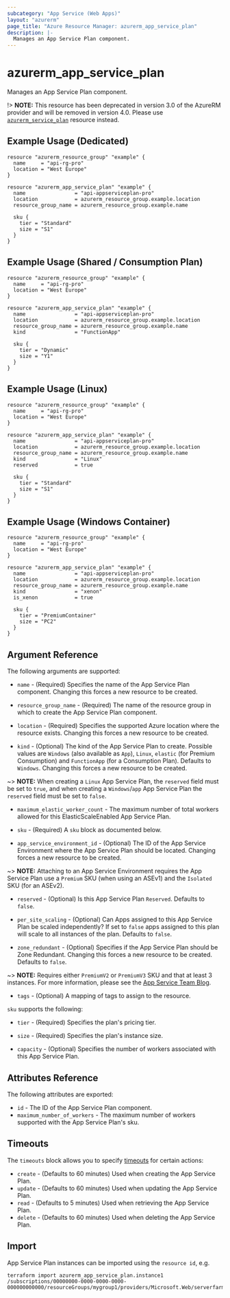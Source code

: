 ```yaml
---
subcategory: "App Service (Web Apps)"
layout: "azurerm"
page_title: "Azure Resource Manager: azurerm_app_service_plan"
description: |-
  Manages an App Service Plan component.
---
```


# azurerm_app_service_plan

Manages an App Service Plan component.

!> **NOTE:** This resource has been deprecated in version 3.0 of the AzureRM provider and will be removed in version 4.0. Please use [`azurerm_service_plan`](https://registry.terraform.io/providers/hashicorp/azurerm/latest/docs/resources/service_plan) resource instead.

## Example Usage (Dedicated)

```hcl
resource "azurerm_resource_group" "example" {
  name     = "api-rg-pro"
  location = "West Europe"
}

resource "azurerm_app_service_plan" "example" {
  name                = "api-appserviceplan-pro"
  location            = azurerm_resource_group.example.location
  resource_group_name = azurerm_resource_group.example.name

  sku {
    tier = "Standard"
    size = "S1"
  }
}
```

## Example Usage (Shared / Consumption Plan)

```hcl
resource "azurerm_resource_group" "example" {
  name     = "api-rg-pro"
  location = "West Europe"
}

resource "azurerm_app_service_plan" "example" {
  name                = "api-appserviceplan-pro"
  location            = azurerm_resource_group.example.location
  resource_group_name = azurerm_resource_group.example.name
  kind                = "FunctionApp"

  sku {
    tier = "Dynamic"
    size = "Y1"
  }
}
```

## Example Usage (Linux)

```hcl
resource "azurerm_resource_group" "example" {
  name     = "api-rg-pro"
  location = "West Europe"
}

resource "azurerm_app_service_plan" "example" {
  name                = "api-appserviceplan-pro"
  location            = azurerm_resource_group.example.location
  resource_group_name = azurerm_resource_group.example.name
  kind                = "Linux"
  reserved            = true

  sku {
    tier = "Standard"
    size = "S1"
  }
}
```

## Example Usage (Windows Container)

```hcl
resource "azurerm_resource_group" "example" {
  name     = "api-rg-pro"
  location = "West Europe"
}

resource "azurerm_app_service_plan" "example" {
  name                = "api-appserviceplan-pro"
  location            = azurerm_resource_group.example.location
  resource_group_name = azurerm_resource_group.example.name
  kind                = "xenon"
  is_xenon            = true

  sku {
    tier = "PremiumContainer"
    size = "PC2"
  }
}
```

## Argument Reference

The following arguments are supported:

* `name` - (Required) Specifies the name of the App Service Plan component. Changing this forces a new resource to be created.

* `resource_group_name` - (Required) The name of the resource group in which to create the App Service Plan component.

* `location` - (Required) Specifies the supported Azure location where the resource exists. Changing this forces a new resource to be created.

* `kind` - (Optional) The kind of the App Service Plan to create. Possible values are `Windows` (also available as `App`), `Linux`, `elastic` (for Premium Consumption) and `FunctionApp` (for a Consumption Plan). Defaults to `Windows`. Changing this forces a new resource to be created.

~> **NOTE:** When creating a `Linux` App Service Plan, the `reserved` field must be set to `true`, and when creating a `Windows`/`app` App Service Plan the `reserved` field must be set to `false`.

* `maximum_elastic_worker_count` - The maximum number of total workers allowed for this ElasticScaleEnabled App Service Plan.

* `sku` - (Required) A `sku` block as documented below.

* `app_service_environment_id` - (Optional) The ID of the App Service Environment where the App Service Plan should be located. Changing forces a new resource to be created.

~> **NOTE:** Attaching to an App Service Environment requires the App Service Plan use a `Premium` SKU (when using an ASEv1) and the `Isolated` SKU (for an ASEv2).

* `reserved` - (Optional) Is this App Service Plan `Reserved`. Defaults to `false`.

* `per_site_scaling` - (Optional) Can Apps assigned to this App Service Plan be scaled independently? If set to `false` apps assigned to this plan will scale to all instances of the plan.  Defaults to `false`.

* `zone_redundant` - (Optional) Specifies if the App Service Plan should be Zone Redundant. Changing this forces a new resource to be created. Defaults to `false`.

~> **NOTE:** Requires either `PremiumV2` or `PremiumV3` SKU and that at least 3 instances. For more information, please see the [App Service Team Blog](https://azure.github.io/AppService/2021/08/25/App-service-support-for-availability-zones.html).

* `tags` - (Optional) A mapping of tags to assign to the resource.

`sku` supports the following:

* `tier` - (Required) Specifies the plan's pricing tier.

* `size` - (Required) Specifies the plan's instance size.

* `capacity` - (Optional) Specifies the number of workers associated with this App Service Plan.


## Attributes Reference

The following attributes are exported:

* `id` - The ID of the App Service Plan component.
* `maximum_number_of_workers` - The maximum number of workers supported with the App Service Plan's sku.

## Timeouts

The `timeouts` block allows you to specify [timeouts](https://www.terraform.io/docs/configuration/resources.html#timeouts) for certain actions:

* `create` - (Defaults to 60 minutes) Used when creating the App Service Plan.
* `update` - (Defaults to 60 minutes) Used when updating the App Service Plan.
* `read` - (Defaults to 5 minutes) Used when retrieving the App Service Plan.
* `delete` - (Defaults to 60 minutes) Used when deleting the App Service Plan.

## Import

App Service Plan instances can be imported using the `resource id`, e.g.

```shell
terraform import azurerm_app_service_plan.instance1 /subscriptions/00000000-0000-0000-0000-000000000000/resourceGroups/mygroup1/providers/Microsoft.Web/serverfarms/instance1
```
